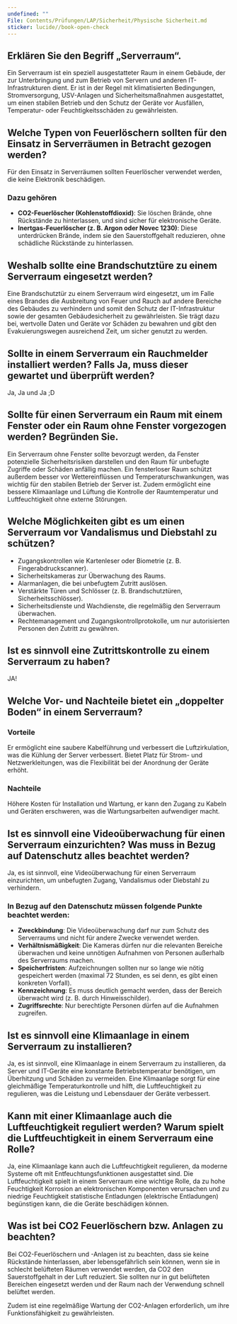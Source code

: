 ```yaml
---
undefined: ""
File: Contents/Prüfungen/LAP/Sicherheit/Physische Sicherheit.md
sticker: lucide//book-open-check
---
```


## Erklären Sie den Begriff „Serverraum“.

Ein Serverraum ist ein speziell ausgestatteter Raum in einem Gebäude, der zur Unterbringung und zum Betrieb von Servern und anderen IT-Infrastrukturen dient. Er ist in der Regel mit klimatisierten Bedingungen, Stromversorgung, USV-Anlagen und Sicherheitsmaßnahmen ausgestattet, um einen stabilen Betrieb und den Schutz der Geräte vor Ausfällen, Temperatur- oder Feuchtigkeitsschäden zu gewährleisten.

## Welche Typen von Feuerlöschern sollten für den Einsatz in Serverräumen in Betracht gezogen werden?

Für den Einsatz in Serverräumen sollten Feuerlöscher verwendet werden, die keine Elektronik beschädigen. 

### Dazu gehören

- **CO2-Feuerlöscher (Kohlenstoffdioxid)**: Sie löschen Brände, ohne Rückstände zu hinterlassen, und sind sicher für elektronische Geräte.  
- **Inertgas-Feuerlöscher (z. B. Argon oder Novec 1230)**: Diese unterdrücken Brände, indem sie den Sauerstoffgehalt reduzieren, ohne schädliche Rückstände zu hinterlassen.

## Weshalb sollte eine Brandschutztüre zu einem Serverraum eingesetzt werden?

Eine Brandschutztür zu einem Serverraum wird eingesetzt, um im Falle eines Brandes die Ausbreitung von Feuer und Rauch auf andere Bereiche des Gebäudes zu verhindern und somit den Schutz der IT-Infrastruktur sowie der gesamten Gebäudesicherheit zu gewährleisten. Sie trägt dazu bei, wertvolle Daten und Geräte vor Schäden zu bewahren und gibt den Evakuierungswegen ausreichend Zeit, um sicher genutzt zu werden.

## Sollte in einem Serverraum ein Rauchmelder installiert werden? Falls Ja, muss dieser gewartet und überprüft werden?

Ja, Ja und Ja ;D

## Sollte für einen Serverraum ein Raum mit einem Fenster oder ein Raum ohne Fenster vorgezogen werden? Begründen Sie.

Ein Serverraum ohne Fenster sollte bevorzugt werden, da Fenster potenzielle Sicherheitsrisiken darstellen und den Raum für unbefugte Zugriffe oder Schäden anfällig machen. Ein fensterloser Raum schützt außerdem besser vor Wettereinflüssen und Temperaturschwankungen, was wichtig für den stabilen Betrieb der Server ist. Zudem ermöglicht eine bessere Klimaanlage und Lüftung die Kontrolle der Raumtemperatur und Luftfeuchtigkeit ohne externe Störungen.

## Welche Möglichkeiten gibt es um einen Serverraum vor Vandalismus und Diebstahl zu schützen?

- Zugangskontrollen wie Kartenleser oder Biometrie (z. B. Fingerabdruckscanner).  
- Sicherheitskameras zur Überwachung des Raums.   
- Alarmanlagen, die bei unbefugtem Zutritt auslösen.  
- Verstärkte Türen und Schlösser (z. B. Brandschutztüren, Sicherheitsschlösser).  
- Sicherheitsdienste und Wachdienste, die regelmäßig den Serverraum überwachen.  
- Rechtemanagement und Zugangskontrollprotokolle, um nur autorisierten Personen den Zutritt zu gewähren.

## Ist es sinnvoll eine Zutrittskontrolle zu einem Serverraum zu haben?

JA!

## Welche Vor- und Nachteile bietet ein „doppelter Boden“ in einem Serverraum?

### Vorteile
Er ermöglicht eine saubere Kabelführung und verbessert die Luftzirkulation, was die Kühlung der Server verbessert. Bietet Platz für Strom- und Netzwerkleitungen, was die Flexibilität bei der Anordnung der Geräte erhöht.

### Nachteile
Höhere Kosten für Installation und Wartung, er kann den Zugang zu Kabeln und Geräten erschweren, was die Wartungsarbeiten aufwendiger macht.

## Ist es sinnvoll eine Videoüberwachung für einen Serverraum einzurichten? Was muss in Bezug auf Datenschutz alles beachtet werden?

Ja, es ist sinnvoll, eine Videoüberwachung für einen Serverraum einzurichten, um unbefugten Zugang, Vandalismus oder Diebstahl zu verhindern. 

### In Bezug auf den Datenschutz müssen folgende Punkte beachtet werden:  

- **Zweckbindung**: Die Videoüberwachung darf nur zum Schutz des Serverraums und nicht für andere Zwecke verwendet werden.
- **Verhältnismäßigkeit**: Die Kameras dürfen nur die relevanten Bereiche überwachen und keine unnötigen Aufnahmen von Personen außerhalb des Serverraums machen.
- **Speicherfristen**: Aufzeichnungen sollten nur so lange wie nötig gespeichert werden (maximal 72 Stunden, es sei denn, es gibt einen konkreten Vorfall).
- **Kennzeichnung**: Es muss deutlich gemacht werden, dass der Bereich überwacht wird (z. B. durch Hinweisschilder).
- **Zugriffsrechte**: Nur berechtigte Personen dürfen auf die Aufnahmen zugreifen.

  

## Ist es sinnvoll eine Klimaanlage in einem Serverraum zu installieren?

Ja, es ist sinnvoll, eine Klimaanlage in einem Serverraum zu installieren, da Server und IT-Geräte eine konstante Betriebstemperatur benötigen, um Überhitzung und Schäden zu vermeiden. Eine Klimaanlage sorgt für eine gleichmäßige Temperaturkontrolle und hilft, die Luftfeuchtigkeit zu regulieren, was die Leistung und Lebensdauer der Geräte verbessert.

## Kann mit einer Klimaanlage auch die Luftfeuchtigkeit reguliert werden? Warum spielt die Luftfeuchtigkeit in einem Serverraum eine Rolle?

Ja, eine Klimaanlage kann auch die Luftfeuchtigkeit regulieren, da moderne Systeme oft mit Entfeuchtungsfunktionen ausgestattet sind. Die Luftfeuchtigkeit spielt in einem Serverraum eine wichtige Rolle, da zu hohe Feuchtigkeit Korrosion an elektronischen Komponenten verursachen und zu niedrige Feuchtigkeit statistische Entladungen (elektrische Entladungen) begünstigen kann, die die Geräte beschädigen können.

## Was ist bei CO2 Feuerlöschern bzw. Anlagen zu beachten?

Bei CO2-Feuerlöschern und -Anlagen ist zu beachten, dass sie keine Rückstände hinterlassen, aber lebensgefährlich sein können, wenn sie in schlecht belüfteten Räumen verwendet werden, da CO2 den Sauerstoffgehalt in der Luft reduziert. Sie sollten nur in gut belüfteten Bereichen eingesetzt werden und der Raum nach der Verwendung schnell belüftet werden. 

Zudem ist eine regelmäßige Wartung der CO2-Anlagen erforderlich, um ihre Funktionsfähigkeit zu gewährleisten.
